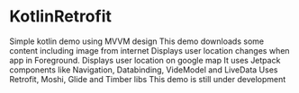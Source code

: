 # KotlinRetrofit
Simple kotlin demo using MVVM design
This demo downloads some content including image from internet 
Displays user location changes when app in Foreground.
Displays user location on google map
It uses Jetpack components like Navigation, Databinding, VideModel and LiveData
Uses Retrofit, Moshi, Glide and Timber libs
This demo is still under development

